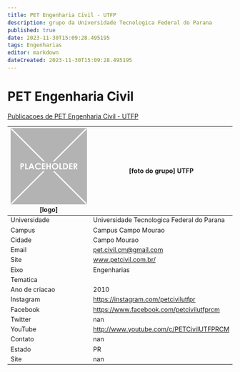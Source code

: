 ```yaml
---
title: PET Engenharia Civil - UTFP
description: grupo da Universidade Tecnologica Federal do Parana
published: true
date: 2023-11-30T15:09:28.495195
tags: Engenharias
editor: markdown
dateCreated: 2023-11-30T15:09:28.495195
---
```


# PET Engenharia Civil

[Publicacoes de PET Engenharia Civil - UTFP](/atividade/17PETEngenhariaCivilUTFP/feed.md)

| ![placeholder.png](/placeholder.png) [logo] | [foto do grupo] UTFP         |
| ------------------------------------------- | ------------------------------------------------- |
| Universidade                                | Universidade Tecnologica Federal do Parana      |
| Campus                                      | Campus Campo Mourao            |
| Cidade                                      | Campo Mourao             |
| Email                                       | pet.civil.cm@gmail.com             |
| Site                                        | www.petcivil.com.br/              |
| Eixo                                        | Engenharias              |
| Tematica                                    |           |
| Ano de criacao                              | 2010        |
| Instagram                                   | https://instagram.com/petcivilutfpr         |
| Facebook                                    | https://www.facebook.com/petcivilutfprcm          |
| Twitter                                     | nan           |
| YouTube                                     | http://www.youtube.com/c/PETCivilUTFPRCM           |
| Contato                                     | nan         |
| Estado                                      |  PR            |
| Site                                        | nan |
